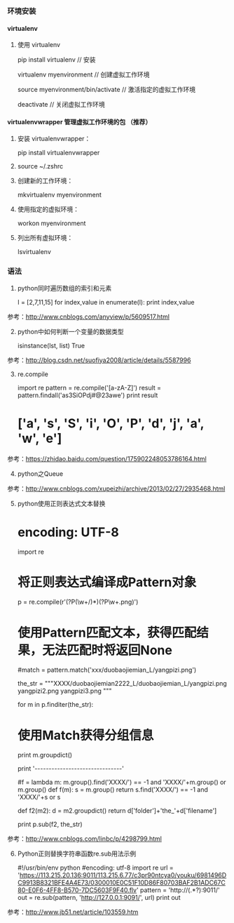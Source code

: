 ### 环境安装

#### virtualenv

1. 使用 virtualenv

    pip install virtualenv // 安装

    virtualenv myenvironment // 创建虚拟工作环境
    
    source myenvironment/bin/activate  // 激活指定的虚拟工作环境
    
    deactivate // 关闭虚拟工作环境
    
#### virtualenvwrapper 管理虚拟工作环境的包 （推荐）

1. 安装 virtualenvwrapper：
    
    pip install virtualenvwrapper
    
2. source ~/.zshrc

2. 创建新的工作环境：

    mkvirtualenv myenvironment

3. 使用指定的虚拟环境：

    workon myenvironment

4. 列出所有虚拟环境：

    lsvirtualenv
    
    
### 语法
1. python同时遍历数组的索引和元素


    l = [2,7,11,15]
    for index,value in enumerate(l):
        print index,value
        
参考：http://www.cnblogs.com/anyview/p/5609517.html

2. python中如何判断一个变量的数据类型


    isinstance(lst, list)
    True
    
参考：http://blog.csdn.net/suofiya2008/article/details/5587996

3. re.compile

    
    import re
    pattern = re.compile('[a-zA-Z]')
    result = pattern.findall('as3SiOPdj#@23awe')
    print result
    # ['a', 's', 'S', 'i', 'O', 'P', 'd', 'j', 'a', 'w', 'e']
    
参考：https://zhidao.baidu.com/question/175902248053786164.html

4. python之Queue

参考：http://www.cnblogs.com/xupeizhi/archive/2013/02/27/2935468.html

5. python使用正则表达式文本替换


    # encoding: UTF-8
    import re
     
    # 将正则表达式编译成Pattern对象
    p = re.compile(r'(?P<folder>(\w+/)*)(?P<filename>\w+\.png)')
     
    # 使用Pattern匹配文本，获得匹配结果，无法匹配时将返回None
    #match = pattern.match('<key>xxx/duobaojiemian_L/yangpizi.png</key>')
     
    the_str = """<key>XXXX/duobaojiemian2222_L/duobaojiemian_L/yangpizi.png</key> 
      <key>yangpizi2.png</key> 
      <key>yangpizi3.png</key> """
     
    for m in p.finditer(the_str):
      # 使用Match获得分组信息
      print m.groupdict()
     
    print '-------------------------------'
     
    #f = lambda m: m.group().find('XXXX/') == -1 and 'XXXX/'+m.group() or m.group()
    def f(m):
      s = m.group()
      return s.find('XXXX/') == -1 and 'XXXX/'+s or s
     
    def f2(m2):
      d = m2.groupdict()
      return d['folder']+'the_'+d['filename']
     
    print p.sub(f2, the_str)
    
参考：http://www.cnblogs.com/linbc/p/4298799.html

6. Python正则替换字符串函数re.sub用法示例

    
    #!/usr/bin/env python
    #encoding: utf-8
    import re
    url = 'https://113.215.20.136:9011/113.215.6.77/c3pr90ntcya0/youku/6981496DC9913B8321BFE4A4E73/0300010E0C51F10D86F80703BAF2B1ADC67C80-E0F6-4FF8-B570-7DC5603F9F40.flv'
    pattern = 'http://(.*?):9011/'
    out = re.sub(pattern, 'http://127.0.0.1:9091/', url)
    print out
    
参考：http://www.jb51.net/article/103559.htm
